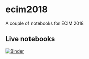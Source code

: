 # ecim2018
A couple of notebooks for ECIM 2018

## Live notebooks

[![Binder](https://mybinder.org/badge.svg)](https://mybinder.org/v2/gh/kwinkunks/ecim2018/master)
